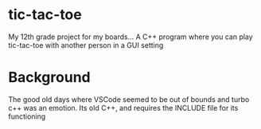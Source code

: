 # tic-tac-toe

My 12th grade project for my boards...
A C++ program where you can play tic-tac-toe with another person in a GUI setting

# Background
The good old days where VSCode seemed to be out of bounds and turbo c++ was an emotion.
Its old C++, and requires the INCLUDE file for its functioning
